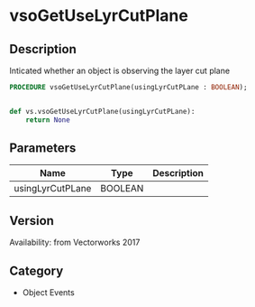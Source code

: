 # vsoGetUseLyrCutPlane

## Description
Inticated whether an object is observing the layer cut plane

```pascal
PROCEDURE vsoGetUseLyrCutPlane(usingLyrCutPLane : BOOLEAN);
```

```python

def vs.vsoGetUseLyrCutPlane(usingLyrCutPLane):
    return None
```

## Parameters
|Name|Type|Description|
|---|---|---|
|usingLyrCutPLane|BOOLEAN||

## Version
Availability: from Vectorworks 2017
## Category
* Object Events

